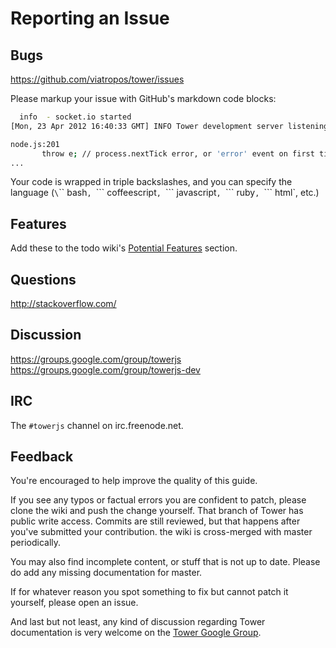 # Reporting an Issue

## Bugs

https://github.com/viatropos/tower/issues

Please markup your issue with GitHub's markdown code blocks:

   ``` bash
     info  - socket.io started
   [Mon, 23 Apr 2012 16:40:33 GMT] INFO Tower development server listening on port 3000

   node.js:201
          throw e; // process.nextTick error, or 'error' event on first tick
  ...
  ```
  
Your code is wrapped in triple backslashes, and you can specify the language (`\`\`\` bash`, `\`\`\` coffeescript`, `\`\`\` javascript`, `\`\`\` ruby`, `\`\`\` html`, etc.)

## Features

Add these to the todo wiki's [Potential Features](https://github.com/viatropos/tower/wiki/roadmap#wiki-potential-features) section.

## Questions

http://stackoverflow.com/

## Discussion

https://groups.google.com/group/towerjs
https://groups.google.com/group/towerjs-dev

## IRC

The `#towerjs` channel on irc.freenode.net.

## Feedback

You're encouraged to help improve the quality of this guide.

If you see any typos or factual errors you are confident to patch, please clone the wiki and push the change yourself. That branch of Tower has public write access. Commits are still reviewed, but that happens after you've submitted your contribution. the wiki is cross-merged with master periodically.

You may also find incomplete content, or stuff that is not up to date. Please do add any missing documentation for master.

If for whatever reason you spot something to fix but cannot patch it yourself, please open an issue.

And last but not least, any kind of discussion regarding Tower documentation is very welcome on the [Tower Google Group](https://groups.google.com/group/towerjs).
